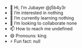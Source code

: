 - 👋 Hi, I’m Jubayer @j5b4y3r
- 👀 I’m interested in nothing
- 🌱 I’m currently learning nothing
- 💞️ I’m looking to collaborate none
- 📫 How to reach me undefined
- 😄 Pronouns: king
- ⚡ Fun fact: null

<!---
j5b4y3r/j5b4y3r is a ✨ special ✨ repository because its `README.md` (this file) appears on your GitHub profile.
You can click the Preview link to take a look at your changes.
--->
